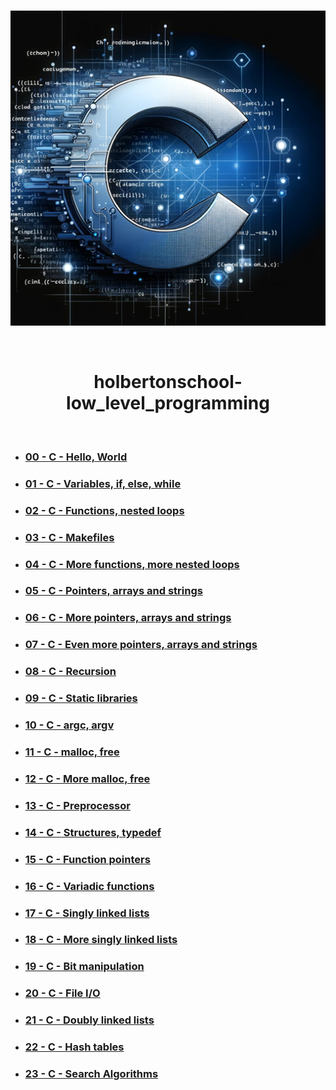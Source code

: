 <div align="center">
<br>

![Low_level_programming.png](README-image/low_level_programming.png)

</div>

<br>

<h1 align="center">holbertonschool-low_level_programming</h1>

<br>

- ### **[00 - C - Hello, World](https://github.com/SuleimanHajizadeh/holbertonschool-low_level_programming/tree/master/hello_world)**
- ### **[01 - C - Variables, if, else, while](https://github.com/SuleimanHajizadeh/holbertonschool-low_level_programming/tree/master/variables_if_else_while)**
- ### **[02 - C - Functions, nested loops](https://github.com/SuleimanHajizadeh/holbertonschool-low_level_programming/tree/master/functions_nested_loops)**
- ### **[03 - C - Makefiles](https://github.com/SuleimanHajizadeh/holbertonschool-low_level_programming/tree/master/makefiles)**
- ### **[04 - C - More functions, more nested loops](https://github.com/SuleimanHajizadeh/holbertonschool-low_level_programming/tree/master/more_functions_nested_loops)**
- ### **[05 - C - Pointers, arrays and strings](https://github.com/SuleimanHajizadeh/holbertonschool-low_level_programming/tree/master/pointers_arrays_strings)**
- ### **[06 - C - More pointers, arrays and strings](https://github.com/SuleimanHajizadeh/holbertonschool-low_level_programming/tree/master/more_pointers_arrays_strings)**
- ### **[07 - C - Even more pointers, arrays and strings](https://github.com/SuleimanHajizadeh/holbertonschool-low_level_programming/tree/master/even_more_pointers_arrays_strings)**
- ### **[08 - C - Recursion](https://github.com/SuleimanHajizadeh/holbertonschool-low_level_programming/tree/master/recursion)**
- ### **[09 - C - Static libraries](https://github.com/SuleimanHajizadeh/holbertonschool-low_level_programming/tree/master/static_libraries)**
- ### **[10 - C - argc, argv](https://github.com/SuleimanHajizadeh/holbertonschool-low_level_programming/tree/master/argc_argv)**
- ### **[11 - C - malloc, free](https://github.com/SuleimanHajizadeh/holbertonschool-low_level_programming/tree/master/malloc_free)**
- ### **[12 - C - More malloc, free](https://github.com/SuleimanHajizadeh/holbertonschool-low_level_programming/tree/master/more_malloc_free)**
- ### **[13 - C - Preprocessor](https://github.com/SuleimanHajizadeh/holbertonschool-low_level_programming/tree/master/preprocessor)**
- ### **[14 - C - Structures, typedef](https://github.com/SuleimanHajizadeh/holbertonschool-low_level_programming/tree/master/structures_typedef)**
- ### **[15 - C - Function pointers](https://github.com/SuleimanHajizadeh/holbertonschool-low_level_programming/tree/master/function_pointers)**
- ### **[16 - C - Variadic functions](https://github.com/SuleimanHajizadeh/holbertonschool-low_level_programming/tree/master/variadic_functions)**
- ### **[17 - C - Singly linked lists](https://github.com/SuleimanHajizadeh/holbertonschool-low_level_programming/tree/master/singly_linked_lists)**
- ### **[18 - C - More singly linked lists](https://github.com/SuleimanHajizadeh/holbertonschool-low_level_programming/tree/master/more_singly_linked_lists)**
- ### **[19 - C - Bit manipulation](https://github.com/SuleimanHajizadeh/holbertonschool-low_level_programming/tree/master/bit_manipulation)**
- ### **[20 - C - File I/O](https://github.com/SuleimanHajizadeh/holbertonschool-low_level_programming/tree/master/file_io)**
- ### **[21 - C - Doubly linked lists](https://github.com/SuleimanHajizadeh/holbertonschool-low_level_programming/tree/master/doubly_linked_lists)**
- ### **[22 - C - Hash tables](https://github.com/SuleimanHajizadeh/holbertonschool-low_level_programming/tree/master/hash_tables)**
- ### **[23 - C - Search Algorithms](https://github.com/SuleimanHajizadeh/holbertonschool-low_level_programming/tree/master/search_algorithms)**
